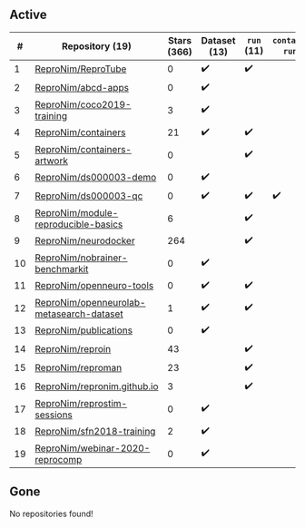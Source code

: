 ## Active
| # | Repository (19) | Stars (366) | Dataset (13) | `run` (11) | `containers-run` (1) |
| --- | --- | --- | --- | --- | --- |
| 1 | [ReproNim/ReproTube](https://github.com/ReproNim/ReproTube) | 0 | :heavy_check_mark: | :heavy_check_mark: |  |
| 2 | [ReproNim/abcd-apps](https://github.com/ReproNim/abcd-apps) | 0 | :heavy_check_mark: |  |  |
| 3 | [ReproNim/coco2019-training](https://github.com/ReproNim/coco2019-training) | 3 | :heavy_check_mark: |  |  |
| 4 | [ReproNim/containers](https://github.com/ReproNim/containers) | 21 | :heavy_check_mark: | :heavy_check_mark: |  |
| 5 | [ReproNim/containers-artwork](https://github.com/ReproNim/containers-artwork) | 0 |  | :heavy_check_mark: |  |
| 6 | [ReproNim/ds000003-demo](https://github.com/ReproNim/ds000003-demo) | 0 | :heavy_check_mark: |  |  |
| 7 | [ReproNim/ds000003-qc](https://github.com/ReproNim/ds000003-qc) | 0 | :heavy_check_mark: | :heavy_check_mark: | :heavy_check_mark: |
| 8 | [ReproNim/module-reproducible-basics](https://github.com/ReproNim/module-reproducible-basics) | 6 |  | :heavy_check_mark: |  |
| 9 | [ReproNim/neurodocker](https://github.com/ReproNim/neurodocker) | 264 |  | :heavy_check_mark: |  |
| 10 | [ReproNim/nobrainer-benchmarkit](https://github.com/ReproNim/nobrainer-benchmarkit) | 0 | :heavy_check_mark: |  |  |
| 11 | [ReproNim/openneuro-tools](https://github.com/ReproNim/openneuro-tools) | 0 | :heavy_check_mark: | :heavy_check_mark: |  |
| 12 | [ReproNim/openneurolab-metasearch-dataset](https://github.com/ReproNim/openneurolab-metasearch-dataset) | 1 | :heavy_check_mark: | :heavy_check_mark: |  |
| 13 | [ReproNim/publications](https://github.com/ReproNim/publications) | 0 | :heavy_check_mark: |  |  |
| 14 | [ReproNim/reproin](https://github.com/ReproNim/reproin) | 43 |  | :heavy_check_mark: |  |
| 15 | [ReproNim/reproman](https://github.com/ReproNim/reproman) | 23 |  | :heavy_check_mark: |  |
| 16 | [ReproNim/repronim.github.io](https://github.com/ReproNim/repronim.github.io) | 3 |  | :heavy_check_mark: |  |
| 17 | [ReproNim/reprostim-sessions](https://github.com/ReproNim/reprostim-sessions) | 0 | :heavy_check_mark: |  |  |
| 18 | [ReproNim/sfn2018-training](https://github.com/ReproNim/sfn2018-training) | 2 | :heavy_check_mark: |  |  |
| 19 | [ReproNim/webinar-2020-reprocomp](https://github.com/ReproNim/webinar-2020-reprocomp) | 0 | :heavy_check_mark: |  |  |

## Gone
No repositories found!
